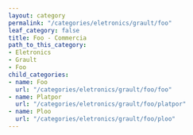 ```yaml
---
layout: category
permalink: "/categories/eletronics/grault/foo"
leaf_category: false
title: Foo - Commercia
path_to_this_category:
- Eletronics
- Grault
- Foo
child_categories:
- name: Foo
  url: "/categories/eletronics/grault/foo/foo"
- name: Platpor
  url: "/categories/eletronics/grault/foo/platpor"
- name: Ploo
  url: "/categories/eletronics/grault/foo/ploo"
---
```

